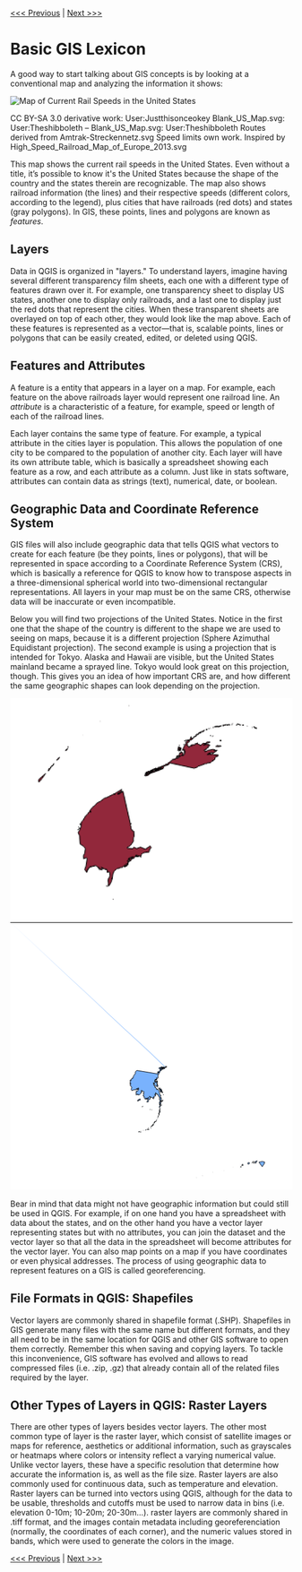 [<<< Previous](../README.md)  | [Next >>>](2setup.md)  

# Basic GIS Lexicon

A good way to start talking about GIS concepts is by looking at a conventional map and analyzing the information it shows:

![Map of Current Rail Speeds in the United States](images/usamap.png)

CC BY-SA 3.0 derivative work: User:Justthisonceokey Blank_US_Map.svg: User:Theshibboleth – Blank_US_Map.svg: User:Theshibboleth Routes derived from Amtrak-Streckennetz.svg Speed limits own work. Inspired by High_Speed_Railroad_Map_of_Europe_2013.svg

This map shows the current rail speeds in the United States. Even without a title, it’s possible to know it's the United States because the shape of the country and the states therein are recognizable. The map also shows railroad information (the lines) and their respective speeds (different colors, according to the legend), plus cities that have railroads (red dots) and states (gray polygons). In GIS, these points, lines and polygons are known as *features*.

## Layers

Data in QGIS is organized in "layers." To understand layers, imagine having several different transparency film sheets, each one with a different type of features drawn over it. For example, one transparency sheet to display US states, another one to display only railroads, and a last one to display just the red dots that represent the cities. When these transparent sheets are overlayed on top of each other, they would look like the map above. Each of these features is represented as a vector—that is, scalable points, lines or polygons that can be easily created, edited, or deleted using QGIS.

## Features and Attributes

A feature is a entity that appears in a layer on a map. For example, each feature on the above railroads layer would represent one railroad line. An *attribute* is a characteristic of a feature, for example, speed or length of each of the railroad lines.

Each layer contains the same type of feature. For example, a typical attribute in the cities layer is population. This allows the population of one city to be compared to the population of another city. Each layer will have its own attribute table, which is basically a spreadsheet showing each feature as a row, and each attribute as a column. Just like in stats software, attributes can contain data as strings (text), numerical, date, or boolean.

## Geographic Data and Coordinate Reference System

GIS files will also include geographic data that tells QGIS what vectors to create for each feature (be they points, lines or polygons), that will be represented in space according to a Coordinate Reference System (CRS), which is basically a reference for QGIS to know how to transpose aspects in a three-dimensional spherical world into two-dimensional rectangular representations. All layers in your map must be on the same CRS, otherwise data will be inaccurate or even incompatible.

Below you will find two projections of the United States. Notice in the first one that the shape of the country is different to the shape we are used to seeing on maps, because it is a different projection (Sphere Azimuthal Equidistant projection). The second example is using a projection that is intended for Tokyo. Alaska and Hawaii are visible, but the United States mainland became a sprayed line. Tokyo would look great on this projection, though. This gives you an idea of how important CRS are, and how different the same geographic shapes can look depending on the projection.

![Sphere Azimuthal Equidistant projection](images/proy1.png)  ![Tokyo Japan Plane Rectangular CS XVIII](images/proy2.png)

Bear in mind that data might not have geographic information but could still be used in QGIS. For example, if on one hand you have a spreadsheet with data about the states, and on the other hand you have a vector layer representing states but with no attributes, you can join the dataset and the vector layer so that all the data in the spreadsheet will become attributes for the vector layer. You can also map points on a map if you have coordinates or even physical addresses. The process of using geographic data to represent features on a GIS is called georeferencing. 

## File Formats in QGIS: Shapefiles

Vector layers are commonly shared in shapefile format (.SHP). Shapefiles in GIS generate many files with the same name but different formats, and they all need to be in the same location for QGIS and other GIS software to open them correctly. Remember this when saving and copying layers. To tackle this inconvenience, GIS software has evolved and allows to read compressed files (i.e. .zip, .gz) that already contain all of the related files required by the layer.

## Other Types of Layers in QGIS: Raster Layers

There are other types of layers besides vector layers. The other most common type of layer is the raster layer, which consist of satellite images or maps for reference, aesthetics or additional information, such as grayscales or heatmaps where colors or intensity reflect a varying numerical value. Unlike vector layers, these have a specific resolution that determine how accurate the information is, as well as the file size. Raster layers are also commonly used for continuous data, such as temperature and elevation. Raster layers can be turned into vectors using QGIS, although for the data to be usable, thresholds and cutoffs must be used to narrow data in bins (i.e. elevation 0-10m; 10-20m; 20-30m…). raster layers are commonly shared in .tiff format, and the images contain metadata including georeferenciation (normally, the coordinates of each corner), and the numeric values stored in bands, which were used to generate the colors in the image.

[<<< Previous](../README.md)  | [Next >>>](2setup.md)  
